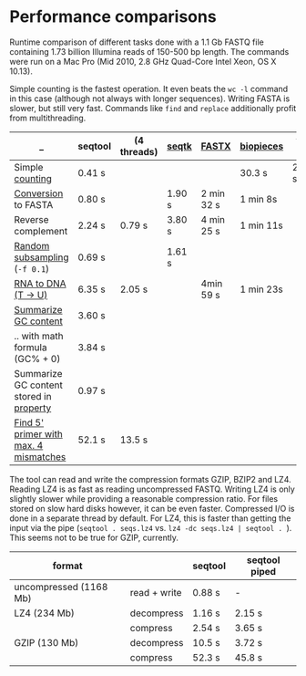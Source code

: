 # Performance comparisons

Runtime comparison of different tasks done with a 1.1 Gb FASTQ file
containing 1.73 billion Illumina reads of 150-500 bp length. The commands were
run on a Mac Pro (Mid 2010, 2.8 GHz Quad-Core Intel Xeon, OS X 10.13).

Simple counting is the fastest operation. It even beats the `wc -l` command in this
case (although not always with longer sequences). Writing FASTA is slower, but still
very fast. Commands like `find` and `replace` additionally profit from multithreading.

| _    | seqtool | (4 threads) | [seqtk](https://github.com/lh3/seqtk)  | [FASTX](https://github.com/agordon/fastx_toolkit) | [biopieces](http://maasha.github.io/biopieces/) | wc -l  |
|-----------------------------------------|---------|-------------|--------|------------|-----------|--------|
| Simple [counting](count)                | 0.41 s  |             |        |            | 30.3 s    | 2.70 s |
| [Conversion](conversion) to FASTA       | 0.80 s  |             | 1.90 s | 2 min 32 s | 1 min 8s  |        |
| Reverse complement                      | 2.24 s  | 0.79 s      | 3.80 s | 4 min 25 s | 1 min 11s |        |
| [Random subsampling](sample) (`-f 0.1`) | 0.69 s  |             | 1.61 s |            |           |        |
| [RNA to DNA (T -> U)](replace)          | 6.35 s  | 2.05 s      |        | 4min 59 s  | 1 min 23s |        |
| [Summarize GC content](count)           | 3.60 s  |             |        |            |           |        |
| .. with math formula (GC% + 0)          | 3.84 s  |             |        |            |           |        |
| Summarize GC content stored in [property](properties) | 0.97 s  |    |     |  |  | |
| [Find 5' primer with max. 4 mismatches](find#algorithms-and-performance) | 52.1 s  | 13.5 s  |  |  |  |  | |

The tool can read and write the compression formats GZIP, BZIP2 and LZ4.
Reading LZ4 is as fast as reading uncompressed FASTQ. Writing LZ4 is
only slightly slower while providing a reasonable compression ratio.
For files stored on slow hard disks however, it can be even faster.
Compressed I/O is done in a separate thread by default. For LZ4,
this is faster than getting the input via the pipe
(`seqtool . seqs.lz4` vs. `lz4 -dc seqs.lz4 | seqtool . `). This seems not to be
true for GZIP, currently.

| format                 |              | seqtool | seqtool piped |
|------------------------|--------------|---------|---------------|
| uncompressed (1168 Mb) | read + write | 0.88 s  | -             |
| LZ4 (234 Mb)           | decompress   | 1.16 s  | 2.15 s        |
|                        | compress     | 2.54 s  | 3.65 s        |
| GZIP (130 Mb)          | decompress   | 10.5 s  | 3.72 s        |
|                        | compress     | 52.3 s  | 45.8 s        |
